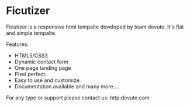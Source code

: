 # Ficutizer
Ficutizer is a responsive html tempalte developed by team devute. It's flat and simple tempalte. 

Features: 
- HTML5/CSS3
- Dynamic contact form
- One page landing page
- Pixel perfect. 
- Easy to use and customize.
- Documentation available and many more....

For any type or support please contact us: http:devute.com
